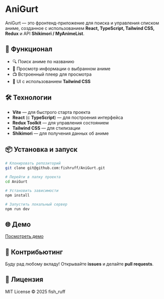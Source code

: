 # AniGurt

AniGurt — это фронтенд-приложение для поиска и управления списком аниме, созданное с использованием **React, TypeScript, Tailwind CSS, Redux** и API **Shikimori / MyAnimeList**.

## 🚀 Функционал
- 🔍 Поиск аниме по названию
- 📜 Просмотр информации о выбранном аниме
- 📺 Встроенный плеер для просмотра
- 🎨 UI с использованием **Tailwind CSS**

## 🛠️ Технологии
- **Vite** — для быстрого старта проекта
- **React** (с **TypeScript**) — для построения интерфейса
- **Redux Toolkit** — для управления состоянием
- **Tailwind CSS** — для стилизации
- **Shikimori** — для получения данных об аниме

## 📦 Установка и запуск
```sh
# Клонировать репозиторий
git clone git@github.com:fishruff/AniGurt.git

# Перейти в папку проекта
cd AniGurt

# Установить зависимости
npm install

# Запустить локальный сервер
npm run dev
```

## 🌐 Демо
[Посмотреть демо](https://your-demo-link.com)

## 🤝 Контрибьютинг
Буду рад любому вкладу! Открывайте **issues** и делайте **pull requests**.

## 📜 Лицензия
MIT License © 2025 fish_ruff

